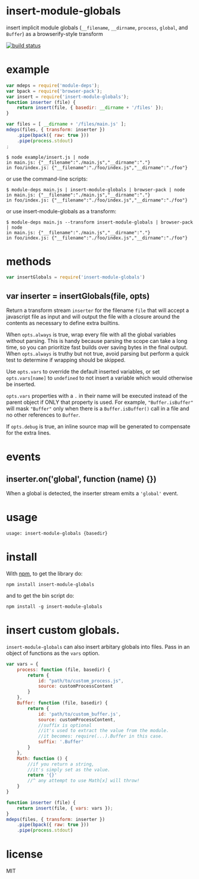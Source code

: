 # insert-module-globals

insert implicit module globals
(`__filename`, `__dirname`, `process`, `global`, and `Buffer`)
as a browserify-style transform

[![build status](https://secure.travis-ci.org/substack/insert-module-globals.png)](http://travis-ci.org/substack/insert-module-globals)

# example

``` js
var mdeps = require('module-deps');
var bpack = require('browser-pack');
var insert = require('insert-module-globals');
function inserter (file) {
    return insert(file, { basedir: __dirname + '/files' });
}

var files = [ __dirname + '/files/main.js' ];
mdeps(files, { transform: inserter })
    .pipe(bpack({ raw: true }))
    .pipe(process.stdout)
;
```

```
$ node example/insert.js | node
in main.js: {"__filename":"./main.js","__dirname":"."}
in foo/index.js: {"__filename":"./foo/index.js","__dirname":"./foo"}
```

or use the command-line scripts:

```
$ module-deps main.js | insert-module-globals | browser-pack | node
in main.js: {"__filename":"./main.js","__dirname":"."}
in foo/index.js: {"__filename":"./foo/index.js","__dirname":"./foo"}
```

or use insert-module-globals as a transform:

```
$ module-deps main.js --transform insert-module-globals | browser-pack | node
in main.js: {"__filename":"./main.js","__dirname":"."}
in foo/index.js: {"__filename":"./foo/index.js","__dirname":"./foo"}
```

# methods

``` js
var insertGlobals = require('insert-module-globals')
```

## var inserter = insertGlobals(file, opts)

Return a transform stream `inserter` for the filename `file` that will accept a
javascript file as input and will output the file with a closure around the
contents as necessary to define extra builtins.

When `opts.always` is true, wrap every file with all the global variables
without parsing. This is handy because parsing the scope can take a long time,
so you can prioritize fast builds over saving bytes in the final output. When
`opts.always` is truthy but not true, avoid parsing but perform a quick test to
determine if wrapping should be skipped.

Use `opts.vars` to override the default inserted variables, or set
`opts.vars[name]` to `undefined` to not insert a variable which would otherwise
be inserted.

`opts.vars` properties with a `.` in their name will be executed instead of the
parent object if ONLY that property is used. For example, `"Buffer.isBuffer"`
will mask `"Buffer"` only when there is a `Buffer.isBuffer()` call in a file and
no other references to `Buffer`.

If `opts.debug` is true, an inline source map will be generated to compensate
for the extra lines.

# events

## inserter.on('global', function (name) {})

When a global is detected, the inserter stream emits a `'global'` event.

# usage

```
usage: insert-module-globals {basedir}
```

# install

With [npm](https://npmjs.org), to get the library do:

```
npm install insert-module-globals
```

and to get the bin script do:

```
npm install -g insert-module-globals
```

# insert custom globals.

`insert-module-globals` can also insert arbitary globals into files.
Pass in an object of functions as the `vars` option.

``` js
var vars = {
    process: function (file, basedir) {
        return {
            id: "path/to/custom_process.js",
            source: customProcessContent
        }
    },
    Buffer: function (file, basedir) {
        return {
            id: 'path/to/custom_buffer.js',
            source: customProcessContent,
            //suffix is optional
            //it's used to extract the value from the module.
            //it becomes: require(...).Buffer in this case.
            suffix: '.Buffer'
        }
    },
    Math: function () {
        //if you return a string,
        //it's simply set as the value.
        return '{}'
        //^ any attempt to use Math[x] will throw!
    }
}

function inserter (file) {
    return insert(file, { vars: vars });
}
mdeps(files, { transform: inserter })
    .pipe(bpack({ raw: true }))
    .pipe(process.stdout)
```


# license

MIT
